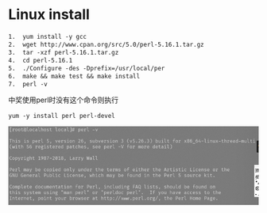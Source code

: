 # Linux install

```
1.  yum install -y gcc
2.  wget http://www.cpan.org/src/5.0/perl-5.16.1.tar.gz
3.  tar -xzf perl-5.16.1.tar.gz
4.  cd perl-5.16.1
5.  ./Configure -des -Dprefix=/usr/local/per
6.  make && make test && make install
7.  perl -v
```

中奖使用perl时没有这个命令则执行

```
yum -y install perl perl-devel
```

![image-20211022003906590](Image/image-20211022003906590.png)